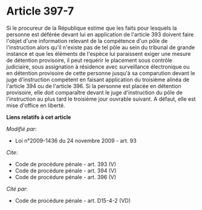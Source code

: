 # Article 397-7

Si le procureur de la République estime que les faits pour lesquels la personne est déférée devant lui en application de
l'article 393 doivent faire l'objet d'une information relevant de la compétence d'un pôle de l'instruction alors qu'il
n'existe pas de tel pôle au sein du tribunal de grande instance et que les éléments de l'espèce lui paraissent exiger une
mesure de détention provisoire, il peut requérir le placement sous contrôle judiciaire, sous assignation à résidence avec
surveillance électronique ou en détention provisoire de cette personne jusqu'à sa comparution devant le juge d'instruction
compétent en faisant application du troisième alinéa de l'article 394 ou de l'article 396. Si la personne est placée en
détention provisoire, elle doit comparaître devant le juge d'instruction du pôle de l'instruction au plus tard le troisième
jour ouvrable suivant. A défaut, elle est mise d'office en liberté.

**Liens relatifs à cet article**

_Modifié par_:

  - Loi n°2009-1436 du 24 novembre 2009 - art. 93

_Cite_:

  - Code de procédure pénale - art. 393 (V)
  - Code de procédure pénale - art. 394 (V)
  - Code de procédure pénale - art. 396 (V)

_Cité par_:

  - Code de procédure pénale - art. D15-4-2 (VD)
